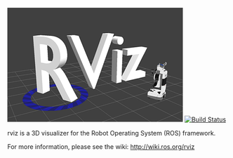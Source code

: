 ![rviz logo](https://raw.githubusercontent.com/ros-visualization/rviz/kinetic-devel/images/splash.png)
[![Build Status](https://travis-ci.org/ros-visualization/rviz.svg?branch=kinetic-devel)](https://travis-ci.org/ros-visualization/rviz)

rviz is a 3D visualizer for the Robot Operating System (ROS) framework.

For more information, please see the wiki: http://wiki.ros.org/rviz
